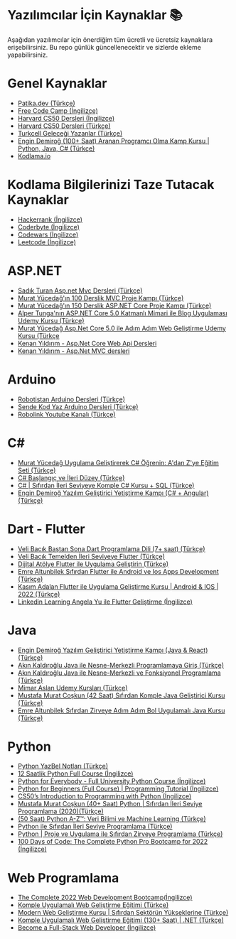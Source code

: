 # Yazılımcılar İçin Kaynaklar 📚
Aşağıdan yazılımcılar için önerdiğim tüm ücretli ve ücretsiz kaynaklara erişebilirsiniz. Bu repo günlük güncellenecektir ve sizlerde ekleme yapabilirsiniz.

# Genel Kaynaklar
  - <a href="https://www.patika.dev/tr">Patika.dev (Türkçe)</a>
  - <a href="https://www.freecodecamp.org">Free Code Camp (İngilizce)</a>
  - <a href="https://cs50.harvard.edu/x/2022/">Harvard CS50 Dersleri (İngilizce)</a>
  - <a href="https://courses.kodluyoruz.org">Harvard CS50 Dersleri (Türkçe)</a>
  - <a href="https://gelecegiyazanlar.turkcell.com.tr">Turkcell Geleceği Yazanlar (Türkçe)</a>
  - <a href="https://www.udemy.com/course/programcilik-kursu/"> Engin Demiroğ (100+ Saat) Aranan Programcı Olma Kamp Kursu | Python, Java, C# (Türkçe)</a>
  - <a href="https://kodlama.io/">Kodlama.io</a>
  

# Kodlama Bilgilerinizi Taze Tutacak Kaynaklar
- <a href="https://www.hackerrank.com">Hackerrank (İngilizce)</a>
- <a href="https://coderbyte.com">Coderbyte (İngilizce)</a>
- <a href="https://www.codewars.com">Codewars (İngilizce)</a>
- <a href="https://leetcode.com/">Leetcode (İngilizce)</a>

# ASP.NET
- <a href="https://youtube.com/playlist?list=PLXuv2PShkuHx8VavFvqVGWZ4HjQFgf5wo">Sadık Turan Asp.net Mvc Dersleri (Türkçe)</a>
- <a href="https://youtube.com/playlist?list=PLKnjBHu2xXNNQJehhCg--CzQQMHXTsFAb">Murat Yücedağ'ın 100 Derslik MVC Proje Kampı (Türkçe)</a>
- <a href="https://youtube.com/playlist?list=PLKnjBHu2xXNNkinaVhPqPZG0ubaLN63ci">Murat Yücedağ'ın 150 Derslik ASP.NET Core Proje Kampı (Türkçe)</a>
- <a href="https://www.udemy.com/course/net5aspnetcore5blog/"> Alper Tunga'nın ASP.NET Core 5.0 Katmanlı Mimari ile Blog Uygulaması Udemy Kursu (Türkçe)</a>
- <a href="https://www.udemy.com/course/aspnet-core-5-ile-adim-adim-web-gelistirme/">Murat Yücedağ Asp.Net Core 5.0 ile Adım Adım Web Geliştirme Udemy Kursu (Türkçe</a>
- <a href="https://www.youtube.com/playlist?list=PLpiXyP9d3U1q251izX5xLHctZEmb8REr_">Kenan Yıldırım - Asp.Net Core Web Api Dersleri</a>
- <a href="https://www.youtube.com/playlist?list=PLpiXyP9d3U1pUCEi8-S2pXzQchNuqJ3Kp">Kenan Yıldırım - Asp.Net MVC dersleri</a>
  
# Arduino
- <a href="https://youtube.com/playlist?list=PLDRcccSktQd5mfXDtGv975V77RCrW6H7U"> Robotistan Arduino Dersleri (Türkçe)</a>
- <a href="https://youtube.com/playlist?list=PLSuhOGv534vS1MNrvdFhBovGIbofssf9r"> Sende Kod Yaz Arduino Dersleri (Türkçe)</a>
- <a href="https://www.youtube.com/c/RobolinkTeknoloji"> Robolink Youtube Kanalı (Türkçe)</a>

# C#
- <a href="https://www.udemy.com/course/sifirdan-ileri-seviye-csharp-programlama/"> Murat Yücedağ Uygulama Geliştirerek C# Öğrenin: A'dan Z'ye Eğitim Seti (Türkçe)</a>
- <a href="https://www.udemy.com/course/c-baslangc-ve-ileri-duzey/"> C# Başlangıç ve İleri Düzey (Türkçe)</a>
- <a href="https://www.udemy.com/course/sfrdan-ileri-seviyeye-komple-c-kursu-sql/"> C# | Sıfırdan İleri Seviyeye Komple C# Kursu + SQL (Türkçe)</a>
- <a href="https://www.kodlama.io/p/yazilim-gelistirici-yetistirme-kampi"> Engin Demiroğ Yazılım Geliştirici Yetiştirme Kampı (C# + Angular)(Türkçe)</a>

# Dart - Flutter
- <a href="https://www.youtube.com/watch?v=H6NJHb5BJyE&list=PL1k5oWAuBhgWZXjn_8edm-p_LkQzvQake"> Veli Bacık Baştan Sona Dart Programlama Dili (7+ saat) (Türkçe)</a>
- <a href="https://youtube.com/playlist?list=PL1k5oWAuBhgXdw1BbxVGxxWRmkGB1C11l"> Veli Bacık Temelden İleri Seviyeye Flutter (Türkçe)</a>
- <a href="https://learndigital.withgoogle.com/dijitalatolye/course/develop-app-flutter"> Dijital Atölye Flutter ile Uygulama Geliştirin (Türkçe)</a>
- <a href="https://www.udemy.com/course/sifirdan-flutter-ile-android-ve-ios-apps-development/"> Emre Altunbilek Sıfırdan Flutter ile Android ve Ios Apps Development (Türkçe)</a>
- <a href="https://www.udemy.com/course/flutter-ile-uygulama-gelistirme-kursu-android-ios/"> Kasım Adalan Flutter ile Uygulama Geliştirme Kursu | Android & IOS | 2022 
(Türkçe)</a>
- <a href="https://www.linkedin.com/learning/instructors/angela-yu?u=104071146"> Linkedin Learning Angela Yu ile Flutter Geliştirme (İngilizce)</a>

# Java
- <a href="https://www.kodlama.io/p/yazilim-gelistirici-yetistirme-kampi2"> Engin Demiroğ Yazılım Geliştirici Yetiştirme Kampı (Java & React) (Türkçe)</a>
- <a href="https://www.udemy.com/course/java-ile-nesne-merkezli-programlamaya-giris/"> Akın Kaldıroğlu Java ile Nesne-Merkezli Programlamaya Giriş (Türkçe)</a>
- <a href="https://www.udemy.com/course/java-ile-nesne-merkezli-ve-fonksiyonel-programlama/"> Akın Kaldıroğlu Java ile Nesne-Merkezli ve Fonksiyonel Programlama (Türkçe)</a>
- <a href="https://www.udemy.com/user/mimaraslan/"> Mimar Aslan Udemy Kursları (Türkçe)</a>
- <a href="https://www.udemy.com/course/sifirdan-ileri-seviyeye-komple-java-gelistirici-kursu/"> Mustafa Murat Coşkun (42 Saat) Sıfırdan Komple Java Geliştirici Kursu
 (Türkçe)</a>
- <a href="https://www.udemy.com/course/sifirdan-zirveye-adim-adim-bol-uygulamali-java-kursu/">Emre Altunbilek Sıfırdan Zirveye Adım Adım Bol Uygulamalı Java Kursu  (Türkçe)</a>

# Python
- <a href="https://python-istihza.yazbel.com">Python YazBel Notları (Türkçe)</a>
- <a href="https://www.youtube.com/watch?v=XKHEtdqhLK8&t=62s">12 Saatlik Python Full Course (İngilizce)</a>
- <a href="https://www.youtube.com/watch?v=8DvywoWv6fI&t=43889s">Python for Everybody - Full University Python Course (İngilizce)</a>
- <a href="https://youtube.com/playlist?list=PLsyeobzWxl7poL9JTVyndKe62ieoN-MZ3">Python for Beginners (Full Course) | Programming Tutorial (İngilizce)</a>
- <a href="https://cs50.harvard.edu/python/2022/">CS50’s Introduction to Programming with Python (İngilizce)</a>
- <a href="https://www.udemy.com/course/sifirdan-ileri-seviyeye-python/">Mustafa Murat Coşkun (40+ Saat) Python | Sıfırdan İleri Seviye Programlama (2020)(Türkçe)</a>
- <a href="https://www.udemy.com/course/python-egitimi/">(50 Saat) Python A-Z™: Veri Bilimi ve Machine Learning (Türkçe)</a>
- <a href="https://www.udemy.com/course/python-dersleri/">Python ile Sıfırdan İleri Seviye Programlama (Türkçe)</a>
- <a href="https://www.udemy.com/course/python-proje-ve-uygulama-ile-sifirdan-zirveye-programlama/">Python | Proje ve Uygulama ile Sıfırdan Zirveye Programlama
 (Türkçe)</a>
- <a href="https://www.udemy.com/course/100-days-of-code/">100 Days of Code: The Complete Python Pro Bootcamp for 2022 (İngilizce)</a>

# Web Programlama 
- <a href="https://www.udemy.com/course/the-complete-web-development-bootcamp/">The Complete 2022 Web Development Bootcamp(İngilizce)</a>
- <a href="https://www.udemy.com/course/komple-web-developer-kursu/">Komple Uygulamalı Web Geliştirme Eğitimi (Türkçe)</a>
- <a href="https://www.udemy.com/course/komple-sifirdan-web-gelistirme-kursu/">Modern Web Geliştirme Kursu | Sıfırdan Sektörün Yükseklerine (Türkçe)</a>
- <a href="https://www.udemy.com/course/komple-uygulamali-web-gelistirme-egitimi/">Komple Uygulamalı Web Geliştirme Eğitimi (130+ Saat) | .NET (Türkçe)</a>
- <a href="https://www.linkedin.com/learning/paths/become-a-full-stack-web-developer?u=104071146">Become a Full-Stack Web Developer (İngilizce)</a>
